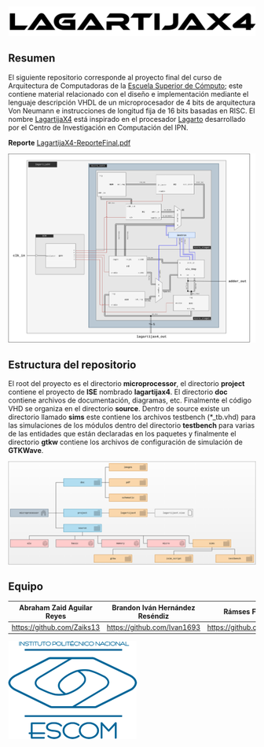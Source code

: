 ![](doc/images/logo.png)

## Resumen

El siguiente repositorio corresponde al proyecto final del curso de Arquitectura de Computadoras de la [Escuela Superior de Cómputo](https://www.escom.ipn.mx/); este contiene material relacionado con el diseño e implementación mediante el lenguaje descripción VHDL de un microprocesador de 4 bits de arquitectura Von Neumann e instrucciones de longitud fija de 16 bits basadas en RISC. El nombre [LagartijaX4](https://github.com/Ivan1693/microprocessor) está inspirado en el procesador [Lagarto](https://www.proyectos.cic.ipn.mx/index.php/lagarto) desarrollado por el Centro de Investigación en Computación del IPN. 

**Reporte**
[LagartijaX4-ReporteFinal.pdf](https://github.com/Ivan1693/microprocessor/raw/micro_stage2/doc/pdf/LagartijaX4-ReporteFinal.pdf)

![](doc/schematic/lagartijax4.png)

## Estructura del repositorio

El root del proyecto es el directorio **microprocessor**, el directorio **project** contiene el proyecto de **ISE** nombrado **lagartijax4**. El directorio **doc** contiene archivos de documentación, diagramas, etc. Finalmente el código VHD se organiza en el directorio **source**. Dentro de source existe un directorio llamado **sims** este contiene los archivos testbench (*_tb.vhd) para las simulaciones de los módulos  dentro del directorio **testbench**  para varias de las entidades que están declaradas en los paquetes y finalmente el directorio **gtkw** contiene los archivos de configuración de simulación de **GTKWave**.

![](doc/images/project_tree.png)

## Equipo

| Abraham Zaid Aguilar Reyes | Brandon Iván Hernández Reséndiz |       Rámses Fuentes Perez       |
| :------------------------: | :-----------------------------: | :------------------------------: |
| https://github.com/Zaiks13 |   https://github.com/Ivan1693   | https://github.com/CobraUltimate |

![](doc/images/escom.png)